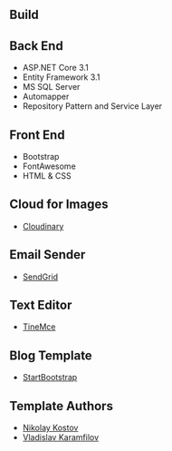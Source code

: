 ## Build
[logo]: https://dev.azure.com/StoyanShopov/StoyanShopov/_apis/build/status/StoyanShopov.MyBlog?branchName=master&jobName=Job

## Back End
- ASP.NET Core 3.1
- Entity Framework 3.1
- MS SQL Server
- Automapper
- Repository Pattern and Service Layer

## Front End
- Bootstrap
- FontAwesome
- HTML & CSS

## Cloud for Images
- [Cloudinary](https://cloudinary.com/)

## Email Sender
- [SendGrid](https://sendgrid.com/)

## Text Editor
- [TineMce](https://www.tiny.cloud/)

## Blog Template
- [StartBootstrap](https://startbootstrap.com/themes/clean-blog/)

## Template Authors

- [Nikolay Kostov](https://github.com/NikolayIT)
- [Vladislav Karamfilov](https://github.com/vladislav-karamfilov)
